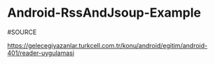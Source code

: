 # Android-RssAndJsoup-Example

#SOURCE

https://gelecegiyazanlar.turkcell.com.tr/konu/android/egitim/android-401/reader-uygulamasi
